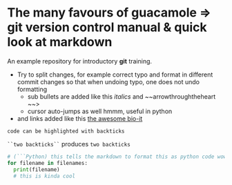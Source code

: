 # The many favours of guacamole => git version control manual & quick look at markdown
An example repository for introductory **git** training. 

- Try to split changes, for example correct typo and format in different commit changes so that when undoing typo, one does not undo formatting
  - sub bullets are added like this _italics_ and ~~arrowthroughtheheart  ~~>
  - cursor auto-jumps as well hmmm, useful in python 
- and links added like this [the awesome bio-it](http://bio-it.embl.de)

`code can be highlighted with backticks`

``` ``two backticks`` ``` produces ``two backticks`` 

```Python 
# (```Python) this tells the markdown to format this as python code wow =O
for filename in filenames:
  print(filename)
  # this is kinda cool
```
